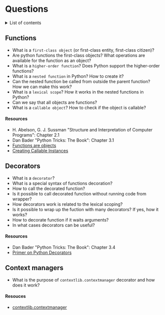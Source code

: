 # Questions

<details>
<summary>List of contents</summary>

<!-- Fix contents -->
- [Functions](#functions)
  - [Resources](#resources)
- [Decorators](#decorators)
  - [Resources](#resources-1)
- [Context managers](#context-managers)
  - [Resources](#resources-2)

</details>

## Functions
- What is a `first-class object` (or first-class entity, first-class citizen)?
- Are python functions the first-class objects? What operations are available for the function as an object?
- What is a `higher-order function`? Does Python support the higher-order functions?
- What is a `nested function` in Python? How to create it?
- Can the nested function be called from outside the parent function? How we can make this work?
- What is a `lexical scope`? How it works in the nested functions in Python?
- Can we say that all objects are functions?
- What is a `callable object`? How to check if the object is callable?

#### Resources
- H. Abelson, G. J. Sussman "Structure and Interpretation of Computer Programs": Chapter 2.1
- Dan Bader "Python Tricks: The Book": Chapter 3.1
- [Functions are objects](https://matthew-brett.github.io/teaching/functions_are_objects.html)
- [Creating Callable Instances](https://realpython.com/python-callable-instances/)

## Decorators
- What is a `decorator`?
- What is a special syntax of functions decoration?
- How to call the decorated function?
- Is it possible to call decorated function without running code from wrapper?
- How decorators work is related to the lexical scoping?
- Is it possible to wrap up the fuction with many decorators? If yes, how it works?
- How to decorate function if it waits arguments?
- In what cases decorators can be useful?

#### Resources
- Dan Bader "Python Tricks: The Book": Chapter 3.4
- [Primer on Python Decorators](https://realpython.com/primer-on-python-decorators/)

## Context managers
- What is the purpose of `contextlib.contextmanager` decorator and how does it work?

#### Resouces
- [contextlib.contextmanager](https://docs.python.org/3/library/contextlib.html#contextlib.contextmanager)
